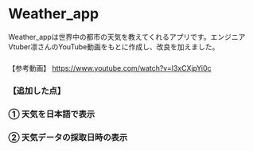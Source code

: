 # Weather_app
Weather_appは世界中の都市の天気を教えてくれるアプリです。エンジニアVtuber凛さんのYouTube動画をもとに作成し、改良を加えました。

###
【参考動画】
https://www.youtube.com/watch?v=I3xCXjpYi0c


### 【追加した点】

###
### ① 天気を日本語で表示

### ② 天気データの採取日時の表示
